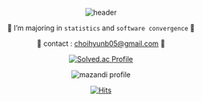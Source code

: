 <div align = center>
    
  ![header](https://capsule-render.vercel.app/api?type=waving&color=auto&height=300&section=header&text=🦖%20Hyunee%20🎀&fontSize=70)
  
  
  
  🎈 I’m majoring in `statistics` and `software convergence` 🎈
    
   🎈 contact : choihyunb05@gmail.com 🎈
    
 
    
    
    
    

    
[![Solved.ac Profile](http://mazassumnida.wtf/api/v2/generate_badge?boj=choihyunb05)](https://solved.ac/choihyunb05/)
  
![mazandi profile](http://mazandi.herokuapp.com/api?handle=choihyunb05&theme=black)
  
    

    
[![Hits](https://hits.seeyoufarm.com/api/count/incr/badge.svg?url=https%3A%2F%2Fgithub.com%2Fdaheeda&count_bg=%23FCF03D&title_bg=%23000000&icon=github.svg&icon_color=%23FFFFFF&title=HITS&edge_flat=false)](https://hits.seeyoufarm.com)
